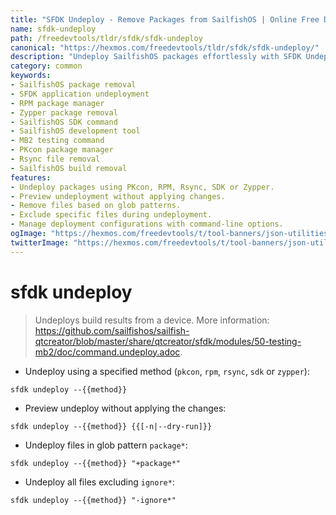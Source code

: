 ```yaml
---
title: "SFDK Undeploy - Remove Packages from SailfishOS | Online Free DevTools by Hexmos"
name: sfdk-undeploy
path: /freedevtools/tldr/sfdk/sfdk-undeploy
canonical: "https://hexmos.com/freedevtools/tldr/sfdk/sfdk-undeploy/"
description: "Undeploy SailfishOS packages effortlessly with SFDK Undeploy. Remove application files, test builds, and manage deployment using command-line options. Free online tool, no registration required."
category: common
keywords:
- SailfishOS package removal
- SFDK application undeployment
- RPM package manager
- Zypper package removal
- SailfishOS SDK command
- SailfishOS development tool
- MB2 testing command
- PKcon package manager
- Rsync file removal
- SailfishOS build removal
features:
- Undeploy packages using PKcon, RPM, Rsync, SDK or Zypper.
- Preview undeployment without applying changes.
- Remove files based on glob patterns.
- Exclude specific files during undeployment.
- Manage deployment configurations with command-line options.
ogImage: "https://hexmos.com/freedevtools/t/tool-banners/json-utilities-banner.png"
twitterImage: "https://hexmos.com/freedevtools/t/tool-banners/json-utilities-banner.png"
---
```


# sfdk undeploy

> Undeploys build results from a device.
> More information: <https://github.com/sailfishos/sailfish-qtcreator/blob/master/share/qtcreator/sfdk/modules/50-testing-mb2/doc/command.undeploy.adoc>.

- Undeploy using a specified method (`pkcon`, `rpm`, `rsync`, `sdk` or `zypper`):

`sfdk undeploy --{{method}}`

- Preview undeploy without applying the changes:

`sfdk undeploy --{{method}} {{[-n|--dry-run]}}`

- Undeploy files in glob pattern `package*`:

`sfdk undeploy --{{method}} "+package*"`

- Undeploy all files excluding `ignore*`:

`sfdk undeploy --{{method}} "-ignore*"`

